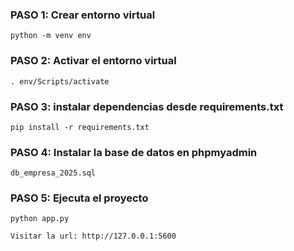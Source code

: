 ### PASO 1: Crear entorno virtual
	python -m venv env


### PASO 2: Activar el entorno virtual
	. env/Scripts/activate

### PASO 3: instalar dependencias desde requirements.txt
	pip install -r requirements.txt
	
### PASO 4: Instalar la base de datos en phpmyadmin
	db_empresa_2025.sql

### PASO 5: Ejecuta el proyecto
	python app.py
	
	Visitar la url: http://127.0.0.1:5600
